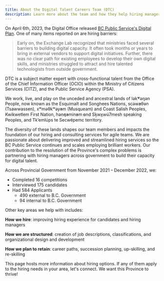 ```yaml
---
title: About the Digital Talent Careers Team (DTC)
description: Learn more about the team and how they help hiring managers fill their vacant BC Public Service jobs.
---
```


On April 6th, 2023, the Digital Office released [BC Public Service's Digital Plan](https://www2.gov.bc.ca/assets/gov/data/digital-government/digital-plan.pdf). One of many items reported on are hiring barriers:

> Early on, the Exchange Lab recognized that ministries faced several barriers to building digital capacity. It often took months or years to bring in external vendors to support digital initiatives. Further, there was no clear path for existing employees to develop their own digital skills, and ministries struggled to attract and hire talented technologists from outside government.

DTC is a subject matter expert with cross-functional talent from the Office of the Chief Information Officer (OCIO) within the Ministry of Citizens Services (CITZ), and the Public Service Agency (PSA).

We work, live, and play on the unceded and ancestral lands of lək̓ʷəŋən People, now known as the Esquimalt and Songhees Nations, scəw̓aθən (Tsawwassen), xʷməθkʷəy̓əm (Musqueam) and Coast Salish Peoples, Kwikwetlem First Nation, hən̓q̓əmin̓əm̓ and Sḵwx̱wú7mesh speaking Peoples, and Tk’emlúps te Secwépemc territory.

The diversity of these lands shapes our team members and impacts the foundation of our hiring and consulting services for agile teams. We are passionate about delivering improved and streamlined hiring services so the BC Public Service continues and scales employing brilliant workers. Our contribution to the resolution of the Province's complex problems is partnering with hiring managers across government to build their capacity for digital talent.

Across Provincial Government from November 2021 – December 2022, we:

- Completed 16 competitions
- Interviewed 175 candidates
- Had 584 Applicants
  - 490 external to B.C. Government
  - 94 internal to B.C. Government

Other key areas we help with includes:

**How we hire**: improving hiring experience for candidates and hiring managers

**How we are structured**: creation of job descriptions, classifications, and organizational design and development

**How we plan to retain**: career paths, succession planning, up-skilling, and re-skilling

This page hosts more information about hiring options. If any of them apply to the hiring needs in your area, let's connect. We want this Province to thrive!
